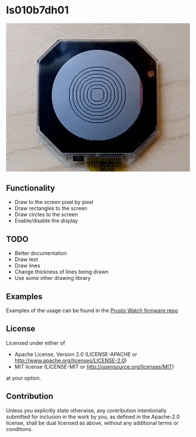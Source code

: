 # ls010b7dh01

![gif](display_demo.gif)

## Functionality
- Draw to the screen pixel by pixel
- Draw rectangles to the screen
- Draw circles to the screen
- Enable/disable the display

## TODO
- Better documentation
- Draw text 
- Draw lines
- Change thickness of lines being drawn
- Use some other drawing library

## Examples

Examples of the usage can be found in the [Prusto Watch firmware repo](https://github.com/byronwasti/prusto-watch)

## License

Licensed under either of

- Apache License, Version 2.0 (LICENSE-APACHE or http://www.apache.org/licenses/LICENSE-2.0)
- MIT license (LICENSE-MIT or http://opensource.org/licenses/MIT)

at your option.

## Contribution

Unless you explicitly state otherwise, any contribution intentionally submitted for inclusion in the work by you, as defined in the Apache-2.0 license, shall be dual licensed as above, without any additional terms or conditions.

